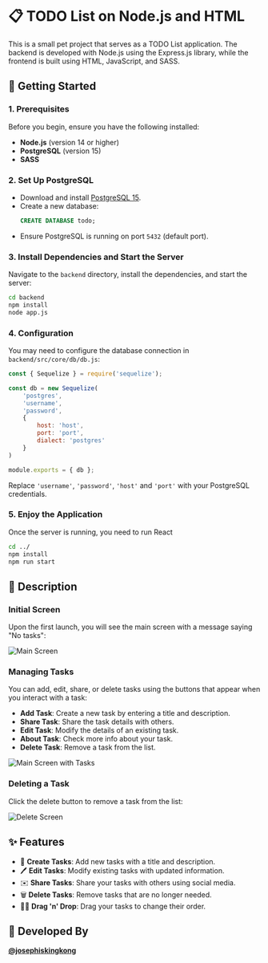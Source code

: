 # 📋 TODO List on Node.js and HTML

This is a small pet project that serves as a TODO List application. The backend is developed with Node.js using the Express.js library, while the frontend is built using HTML, JavaScript, and SASS.

## 🚀 Getting Started

### 1. Prerequisites

Before you begin, ensure you have the following installed:

- **Node.js** (version 14 or higher)
- **PostgreSQL** (version 15)
- **SASS**

### 2. Set Up PostgreSQL

- Download and install [PostgreSQL 15](https://www.postgresql.org/download/).
- Create a new database:
  ```sql
  CREATE DATABASE todo;
  ```
- Ensure PostgreSQL is running on port `5432` (default port).

### 3. Install Dependencies and Start the Server

Navigate to the `backend` directory, install the dependencies, and start the server:

```bash
cd backend
npm install
node app.js
```

### 4. Configuration

You may need to configure the database connection in `backend/src/core/db/db.js`:

```javascript
const { Sequelize } = require('sequelize');

const db = new Sequelize(
    'postgres',
    'username',
    'password',
    {
        host: 'host',
        port: 'port',
        dialect: 'postgres'
    }
)

module.exports = { db };
```
Replace `'username'`, `'password'`, `'host'` and `'port'` with your PostgreSQL credentials.

### 5. Enjoy the Application

Once the server is running, you need to run React

```bash
cd ../
npm install
npm run start
```

## 📝 Description

### Initial Screen

Upon the first launch, you will see the main screen with a message saying "No tasks":

![Main Screen](https://i.imgur.com/i2hswfY.png)

### Managing Tasks

You can add, edit, share, or delete tasks using the buttons that appear when you interact with a task:

- **Add Task**: Create a new task by entering a title and description.
- **Share Task**: Share the task details with others.
- **Edit Task**: Modify the details of an existing task.
- **About Task**: Check more info about your task.
- **Delete Task**: Remove a task from the list.

![Main Screen with Tasks](https://i.imgur.com/1QcDwNp.png)

### Deleting a Task

Click the delete button to remove a task from the list:

![Delete Screen](https://i.imgur.com/D8LB5c2.png)

## ✨ Features

- 📝 **Create Tasks**: Add new tasks with a title and description.
- 🖊️ **Edit Tasks**: Modify existing tasks with updated information.
- ✉️ **Share Tasks**: Share your tasks with others using social media.
- 🗑️ **Delete Tasks**: Remove tasks that are no longer needed.
- ☝🏽 **Drag 'n' Drop**: Drag your tasks to change their order.

## 📌 Developed By

**[@josephiskingkong](https://github.com/josephiskingkong)**

